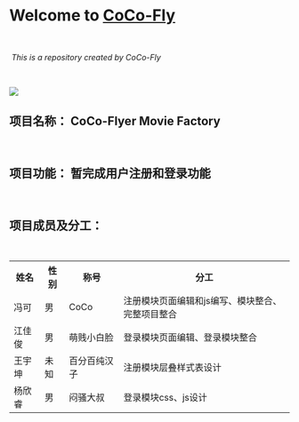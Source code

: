 # Welcome to [CoCo-Fly](https://github.com/CoCo-Fly-4/wust4CoCoFly)
<br/>

  *This is a repository created by CoCo-Fly*
  
<br/>

![](http://pic.qiantucdn.com/58pic/20/09/45/28C58PICBTI_1024.jpg?imageView/2/w/400/q/200)

## 项目名称： CoCo-Flyer Movie Factory

<br/>

## 项目功能： 暂完成用户注册和登录功能  
<br/>

## 项目成员及分工： 
<br/>
<table>
<tr>
<th>姓名</th>
<th>性别</th>
<th>称号</th>
<th>分工</th>
</tr>
<tr>
<td>冯可</td>
<td>男</td>
<td>CoCo</td>
<td>注册模块页面编辑和js编写、模块整合、完整项目整合</td>
</tr>
<tr>
<td>江佳俊</td>
<td>男</td>
<td>萌贱小白脸</td>
<td>登录模块页面编辑、登录模块整合</td>
</tr>
<tr>
<td>王宇坤</td>
<td>未知</td>
<td>百分百纯汉子</td>
<td>注册模块层叠样式表设计</td>
</tr>
<tr>
<td>杨欣睿</td>
<td>男</td>
<td>闷骚大叔</td>
<td>登录模块css、js设计</td>
</tr>
</table>




